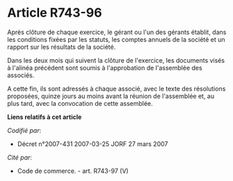 # Article R743-96

Après clôture de chaque exercice, le gérant ou l'un des gérants établit, dans les conditions fixées par les statuts, les
comptes annuels de la société et un rapport sur les résultats de la société.

Dans les deux mois qui suivent la clôture de l'exercice, les documents visés à l'alinéa précédent sont soumis à l'approbation
de l'assemblée des associés.

A cette fin, ils sont adressés à chaque associé, avec le texte des résolutions proposées, quinze jours au moins avant la
réunion de l'assemblée et, au plus tard, avec la convocation de cette assemblée.

**Liens relatifs à cet article**

_Codifié par_:

  - Décret n°2007-431 2007-03-25 JORF 27 mars 2007

_Cité par_:

  - Code de commerce. - art. R743-97 (V)
